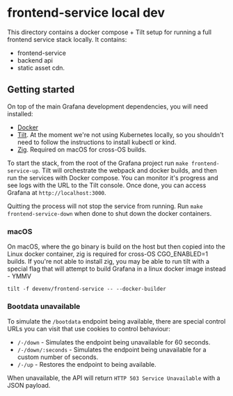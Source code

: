# frontend-service local dev

This directory contains a docker compose + Tilt setup for running a full frontend service stack locally. It contains:

 - frontend-service
 - backend api
 - static asset cdn.

## Getting started

On top of the main Grafana development dependencies, you will need installed:

 - [Docker](https://docs.docker.com/get-started/get-docker/)
 - [Tilt](https://docs.tilt.dev/install.html). At the moment we're not using Kubernetes locally, so you shouldn't need to follow the instructions to install kubectl or kind.
 - [Zig](https://ziglang.org/download/). Required on macOS for cross-OS builds.

To start the stack, from the root of the Grafana project run `make frontend-service-up`. Tilt will orchestrate the webpack and docker builds, and then run the services with Docker compose. You can monitor it's progress and see logs with the URL to the Tilt console. Once done, you can access Grafana at `http://localhost:3000`.

Quitting the process will not stop the service from running. Run `make frontend-service-down` when done to shut down the docker containers.

### macOS

On macOS, where the go binary is build on the host but then copied into the Linux docker container, zig is required for cross-OS CGO_ENABLED=1 builds. If you're not able to install zig, you may be able to run tilt with a special flag that will attempt to build Grafana in a linux docker image instead - YMMV

```
tilt -f devenv/frontend-service -- --docker-builder
```

### Bootdata unavailable

To simulate the `/bootdata` endpoint being available, there are special control URLs you can visit that use cookies to control behaviour:

 - `/-/down` - Simulates the endpoint being unavailable for 60 seconds.
 - `/-/down/:seconds` - Simulates the endpoint being unavailable for a custom number of seconds.
 - `/-/up` - Restores the endpoint to being available.

When unavailable, the API will return `HTTP 503 Service Unavailable` with a JSON payload.

